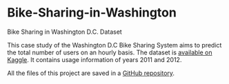 # Bike-Sharing-in-Washington
Bike Sharing in Washington D.C. Dataset

This case study of the Washington D.C Bike Sharing System aims to predict the total number of users on an hourly basis. The dataset is [available on Kaggle](https://www.kaggle.com/marklvl/bike-sharing-dataset/home). It contains usage information of years 2011 and 2012.

All the files of this project are saved in a [GitHub repository](https://github.com/ashomah/Bike-Sharing-in-Washington).
